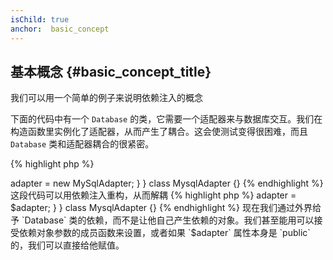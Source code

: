 ```yaml
---
isChild: true
anchor:  basic_concept
---
```


## 基本概念 {#basic_concept_title}

我们可以用一个简单的例子来说明依赖注入的概念

下面的代码中有一个 `Database` 的类，它需要一个适配器来与数据库交互。我们在构造函数里实例化了适配器，从而产生了耦合。这会使测试变得很困难，而且 `Database` 类和适配器耦合的很紧密。

{% highlight php %}
<?php
namespace Database;

class Database
{
    protected $adapter;

    public function __construct()
    {
        $this->adapter = new MySqlAdapter;
    }
}

class MysqlAdapter {}
{% endhighlight %}

这段代码可以用依赖注入重构，从而解耦

{% highlight php %}
<?php
namespace Database;

class Database
{
    protected $adapter;

    public function __construct(MySqlAdapter $adapter)
    {
        $this->adapter = $adapter;
    }
}

class MysqlAdapter {}
{% endhighlight %}

现在我们通过外界给予 `Database` 类的依赖，而不是让他自己产生依赖的对象。我们甚至能用可以接受依赖对象参数的成员函数来设置，或者如果 `$adapter` 属性本身是 `public`的，我们可以直接给他赋值。
